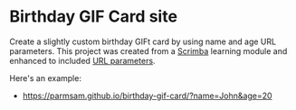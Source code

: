 # Birthday GIF Card site

Create a slightly custom birthday GIFt card by using name and age URL parameters. This project was created from a [Scrimba](https://scrimba.com/learn/htmlandcss) learning module and enhanced to included [URL parameters](https://www.w3docs.com/snippets/javascript/how-to-get-url-parameters.html). 

Here's an example:
- https://parmsam.github.io/birthday-gif-card/?name=John&age=20

